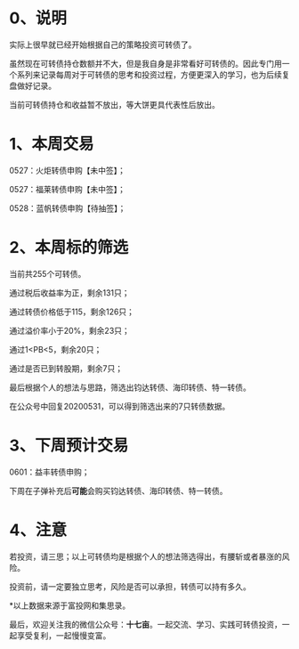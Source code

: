 # 0、说明

实际上很早就已经开始根据自己的策略投资可转债了。

虽然现在可转债持仓数额并不大，但是我自身是非常看好可转债的。因此专门用一个系列来记录每周对于可转债的思考和投资过程，方便更深入的学习，也为后续复盘做好记录。

当前可转债持仓和收益暂不放出，等大饼更具代表性后放出。

# 1、本周交易

0527：火炬转债申购【未中签】；

0527：福莱转债申购【未中签】；

0528：蓝帆转债申购【待抽签】；

# 2、本周标的筛选

当前共255个可转债。

通过税后收益率为正，剩余131只；

通过转债价格低于115，剩余126只；

通过溢价率小于20%，剩余23只；

通过1<PB<5，剩余20只；

通过是否已到转股期，剩余7只；

最后根据个人的想法与思路，筛选出钧达转债、海印转债、特一转债。

在公众号中回复20200531，可以得到筛选出来的7只转债数据。

# 3、下周预计交易

0601：益丰转债申购；

下周在子弹补充后**可能**会购买钧达转债、海印转债、特一转债。

# 4、注意

若投资，请三思；以上可转债均是根据个人的想法筛选得出，有腰斩或者暴涨的风险。

投资前，请一定要独立思考，风险是否可以承担，转债可以持有多久。

*以上数据来源于富投网和集思录。

最后，欢迎关注我的微信公众号：**十七亩**。一起交流、学习、实践可转债投资，一起享受复利，一起慢慢变富。